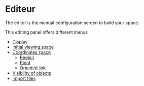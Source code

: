 


# Editeur

The editor is the manual configuration screen to build your space.


This editing panel offers different menus

  - [Display](display.md)
  - [Initial viewing space](initial-viewing-space.md)
  - [Coordinates space](coordinates.md)
    - [Region](coordinates-space-region.md)
    - [Point](coordinates-space-point.md)
    - [Oriented link](coordinates-space-link.md)
  - [Visibility of objects](visibility-objets.md)
  - [Import files](import.md)



 
